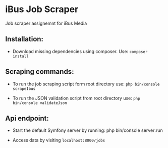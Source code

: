 # iBus Job Scraper
Job scraper assignemnt for iBus Media

## Installation:

* Download missing dependencies using composer. Use:
```composer install```

## Scraping commands:

* To run the job scraping script form root directory use:
```php bin/console scrapeIbus```

* To run the JSON validation script from root directory use:
```php bin/console validateJson```

## Api endpoint:

* Start the default Symfony server by running:
php bin/console server:run

* Access data by visiting ```localhost:8000/jobs```



